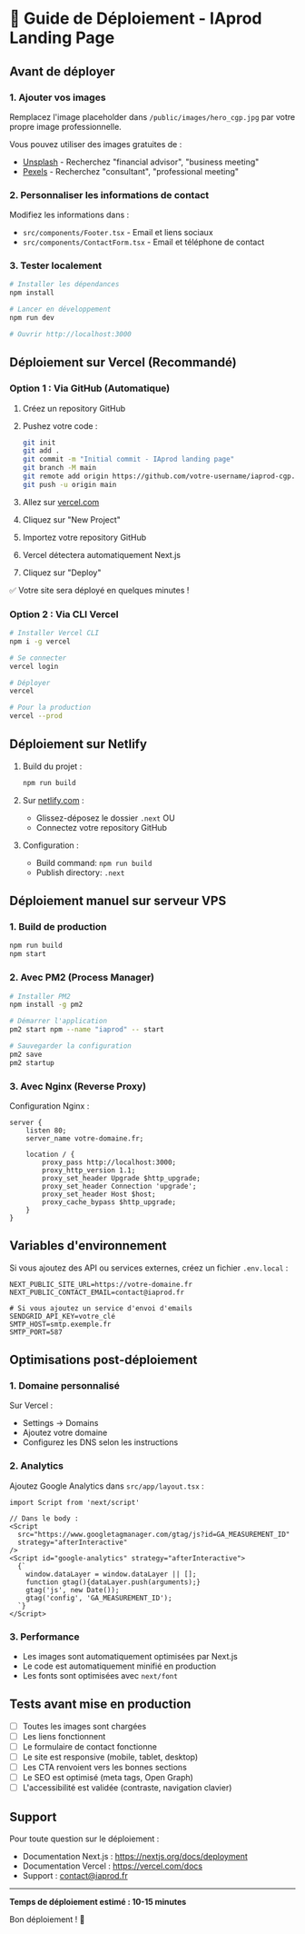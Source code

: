 # 🚀 Guide de Déploiement - IAprod Landing Page

## Avant de déployer

### 1. Ajouter vos images

Remplacez l'image placeholder dans `/public/images/hero_cgp.jpg` par votre propre image professionnelle.

Vous pouvez utiliser des images gratuites de :
- [Unsplash](https://unsplash.com) - Recherchez "financial advisor", "business meeting"
- [Pexels](https://pexels.com) - Recherchez "consultant", "professional meeting"

### 2. Personnaliser les informations de contact

Modifiez les informations dans :
- `src/components/Footer.tsx` - Email et liens sociaux
- `src/components/ContactForm.tsx` - Email et téléphone de contact

### 3. Tester localement

```bash
# Installer les dépendances
npm install

# Lancer en développement
npm run dev

# Ouvrir http://localhost:3000
```

## Déploiement sur Vercel (Recommandé)

### Option 1 : Via GitHub (Automatique)

1. Créez un repository GitHub
2. Pushez votre code :
   ```bash
   git init
   git add .
   git commit -m "Initial commit - IAprod landing page"
   git branch -M main
   git remote add origin https://github.com/votre-username/iaprod-cgp.git
   git push -u origin main
   ```

3. Allez sur [vercel.com](https://vercel.com)
4. Cliquez sur "New Project"
5. Importez votre repository GitHub
6. Vercel détectera automatiquement Next.js
7. Cliquez sur "Deploy"

✅ Votre site sera déployé en quelques minutes !

### Option 2 : Via CLI Vercel

```bash
# Installer Vercel CLI
npm i -g vercel

# Se connecter
vercel login

# Déployer
vercel

# Pour la production
vercel --prod
```

## Déploiement sur Netlify

1. Build du projet :
   ```bash
   npm run build
   ```

2. Sur [netlify.com](https://netlify.com) :
   - Glissez-déposez le dossier `.next` OU
   - Connectez votre repository GitHub

3. Configuration :
   - Build command: `npm run build`
   - Publish directory: `.next`

## Déploiement manuel sur serveur VPS

### 1. Build de production

```bash
npm run build
npm start
```

### 2. Avec PM2 (Process Manager)

```bash
# Installer PM2
npm install -g pm2

# Démarrer l'application
pm2 start npm --name "iaprod" -- start

# Sauvegarder la configuration
pm2 save
pm2 startup
```

### 3. Avec Nginx (Reverse Proxy)

Configuration Nginx :

```nginx
server {
    listen 80;
    server_name votre-domaine.fr;

    location / {
        proxy_pass http://localhost:3000;
        proxy_http_version 1.1;
        proxy_set_header Upgrade $http_upgrade;
        proxy_set_header Connection 'upgrade';
        proxy_set_header Host $host;
        proxy_cache_bypass $http_upgrade;
    }
}
```

## Variables d'environnement

Si vous ajoutez des API ou services externes, créez un fichier `.env.local` :

```env
NEXT_PUBLIC_SITE_URL=https://votre-domaine.fr
NEXT_PUBLIC_CONTACT_EMAIL=contact@iaprod.fr

# Si vous ajoutez un service d'envoi d'emails
SENDGRID_API_KEY=votre_clé
SMTP_HOST=smtp.exemple.fr
SMTP_PORT=587
```

## Optimisations post-déploiement

### 1. Domaine personnalisé

Sur Vercel :
- Settings → Domains
- Ajoutez votre domaine
- Configurez les DNS selon les instructions

### 2. Analytics

Ajoutez Google Analytics dans `src/app/layout.tsx` :

```tsx
import Script from 'next/script'

// Dans le body :
<Script
  src="https://www.googletagmanager.com/gtag/js?id=GA_MEASUREMENT_ID"
  strategy="afterInteractive"
/>
<Script id="google-analytics" strategy="afterInteractive">
  {`
    window.dataLayer = window.dataLayer || [];
    function gtag(){dataLayer.push(arguments);}
    gtag('js', new Date());
    gtag('config', 'GA_MEASUREMENT_ID');
  `}
</Script>
```

### 3. Performance

- Les images sont automatiquement optimisées par Next.js
- Le code est automatiquement minifié en production
- Les fonts sont optimisées avec `next/font`

## Tests avant mise en production

- [ ] Toutes les images sont chargées
- [ ] Les liens fonctionnent
- [ ] Le formulaire de contact fonctionne
- [ ] Le site est responsive (mobile, tablet, desktop)
- [ ] Les CTA renvoient vers les bonnes sections
- [ ] Le SEO est optimisé (meta tags, Open Graph)
- [ ] L'accessibilité est validée (contraste, navigation clavier)

## Support

Pour toute question sur le déploiement :
- Documentation Next.js : https://nextjs.org/docs/deployment
- Documentation Vercel : https://vercel.com/docs
- Support : contact@iaprod.fr

---

**Temps de déploiement estimé : 10-15 minutes**

Bon déploiement ! 🚀
